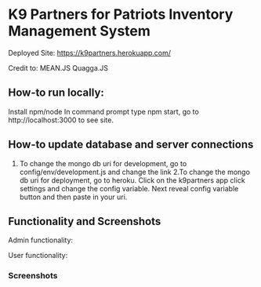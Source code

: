 # K9 Partners for Patriots Inventory Management System
Deployed Site:
https://k9partners.herokuapp.com/

Credit to:
MEAN.JS
Quagga.JS



## How-to run locally:
Install npm/node
In command prompt type npm start, go to http://localhost:3000 to see site.

## How-to update database and server connections
1. To change the mongo db uri for development, go to config/env/development.js and change the link
2.To change the mongo db uri for deployment, go to heroku. Click on the k9partners app click settings and change the config variable. Next reveal config variable button and then paste in your uri.

## Functionality and Screenshots
Admin functionality:

User functionality:

### Screenshots
